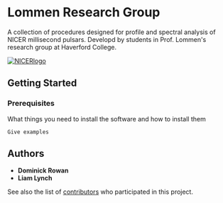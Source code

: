 # Lommen Research Group

A collection of procedures designed for profile and spectral analysis of NICER millisecond pulsars. Developd by students in Prof. Lommen's research group at Haverford College. 

<a href="https://gameon.nasa.gov/projects/deep-space-x-ray-navigation-and-communication/"><img src="https://gameon.nasa.gov/files/2017/03/nicer_logo.png" title="NICERlogo" alt="NICERlogo"></a>

## Getting Started


### Prerequisites

What things you need to install the software and how to install them

```
Give examples
```

## Authors

* **Dominick Rowan**
* **Liam Lynch**

See also the list of [contributors](https://github.com/your/project/contributors) who participated in this project.


